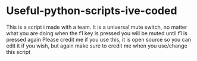 # Useful-python-scripts-ive-coded
This is a script i made with a team. It is a universal mute switch, no matter what you are doing when the f1 key is pressed you will be muted until f1 is pressed again
Please credit me if you use this, it is open source so you can edit it if you wish, but again make sure to credit me when you use/change this script
